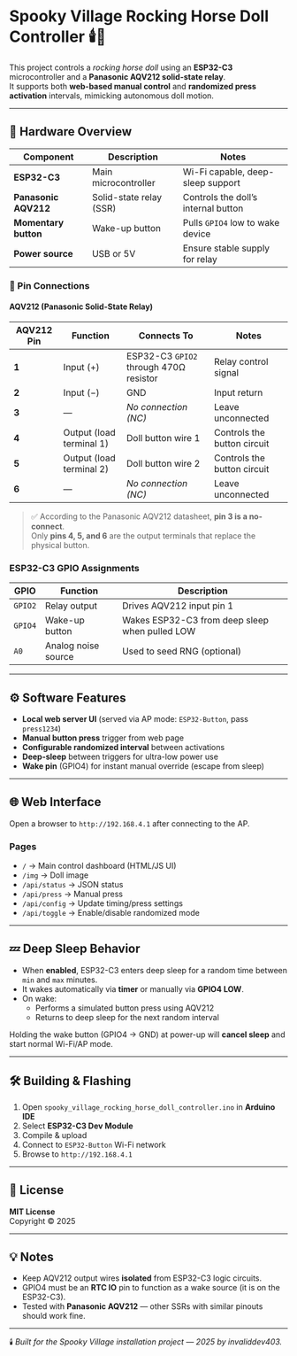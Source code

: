 # Spooky Village Rocking Horse Doll Controller 🕯️🎠

This project controls a *rocking horse doll* using an **ESP32-C3** microcontroller and a **Panasonic AQV212 solid-state relay**.  
It supports both **web-based manual control** and **randomized press activation** intervals, mimicking autonomous doll motion.

---

## 🧩 Hardware Overview

| Component | Description | Notes |
|------------|-------------|-------|
| **ESP32-C3** | Main microcontroller | Wi-Fi capable, deep-sleep support |
| **Panasonic AQV212** | Solid-state relay (SSR) | Controls the doll’s internal button |
| **Momentary button** | Wake-up button | Pulls `GPIO4` low to wake device |
| **Power source** | USB or 5V | Ensure stable supply for relay |

### 🔌 Pin Connections

#### AQV212 (Panasonic Solid-State Relay)

| AQV212 Pin | Function | Connects To | Notes |
|-------------|-----------|-------------|-------|
| **1** | Input (+) | ESP32-C3 `GPIO2` through 470Ω resistor | Relay control signal |
| **2** | Input (−) | GND | Input return |
| **3** | — | *No connection (NC)* | Leave unconnected |
| **4** | Output (load terminal 1) | Doll button wire 1 | Controls the button circuit |
| **5** | Output (load terminal 2) | Doll button wire 2 | Controls the button circuit |
| **6** | — | *No connection (NC)* | Leave unconnected |

> ✅ According to the Panasonic AQV212 datasheet, **pin 3 is a no-connect**.  
> Only **pins 4, 5, and 6** are the output terminals that replace the physical button.

### ESP32-C3 GPIO Assignments

| GPIO | Function | Description |
|------|-----------|-------------|
| `GPIO2` | Relay output | Drives AQV212 input pin 1 |
| `GPIO4` | Wake-up button | Wakes ESP32-C3 from deep sleep when pulled LOW |
| `A0` | Analog noise source | Used to seed RNG (optional) |

---

## ⚙️ Software Features

- **Local web server UI** (served via AP mode: `ESP32-Button`, pass `press1234`)
- **Manual button press** trigger from web page
- **Configurable randomized interval** between activations
- **Deep-sleep** between triggers for ultra-low power use
- **Wake pin** (GPIO4) for instant manual override (escape from sleep)

---

## 🌐 Web Interface

Open a browser to `http://192.168.4.1` after connecting to the AP.

### Pages
- `/` → Main control dashboard (HTML/JS UI)
- `/img` → Doll image
- `/api/status` → JSON status
- `/api/press` → Manual press
- `/api/config` → Update timing/press settings
- `/api/toggle` → Enable/disable randomized mode

---

## 💤 Deep Sleep Behavior

- When **enabled**, ESP32-C3 enters deep sleep for a random time between `min` and `max` minutes.  
- It wakes automatically via **timer** or manually via **GPIO4 LOW**.
- On wake:
  - Performs a simulated button press using AQV212
  - Returns to deep sleep for the next random interval

Holding the wake button (GPIO4 → GND) at power-up will **cancel sleep** and start normal Wi-Fi/AP mode.

---

## 🛠️ Building & Flashing

1. Open `spooky_village_rocking_horse_doll_controller.ino` in **Arduino IDE**
2. Select **ESP32-C3 Dev Module**
3. Compile & upload
4. Connect to `ESP32-Button` Wi-Fi network
5. Browse to `http://192.168.4.1`

---

## 📄 License

**MIT License**  
Copyright © 2025

---

## 💡 Notes

- Keep AQV212 output wires **isolated** from ESP32-C3 logic circuits.
- GPIO4 must be an **RTC IO** pin to function as a wake source (it is on the ESP32-C3).  
- Tested with **Panasonic AQV212** — other SSRs with similar pinouts should work fine.

---

🕯️ *Built for the Spooky Village installation project — 2025 by invaliddev403.*
